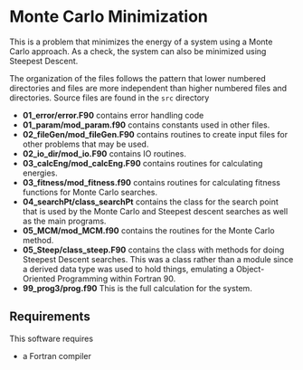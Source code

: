 # Monte Carlo Minimization

This is a problem that minimizes the energy of a system using a Monte Carlo approach. As a check, the system can also be minimized using Steepest Descent.

The organization of the files follows the pattern that lower numbered directories and files are more independent than higher numbered files and directories. Source files are found in the `src` directory

- **01_error/error.F90** contains error handling code
- **01_param/mod_param.f90** contains constants used in other files.
- **02_fileGen/mod_fileGen.F90** contains routines to create input files for other problems that may be used.
- **02_io_dir/mod_io.F90** contains IO routines.
- **03_calcEng/mod_calcEng.F90** contains routines for calculating energies.
- **03_fitness/mod_fitness.f90** contains routines for calculating fitness functions for Monte Carlo searches. 
- **04_searchPt/class_searchPt** contains the class for the search point that is used by the Monte Carlo and Steepest descent searches as well as the main programs. 
- **05_MCM/mod_MCM.f90** contains the routines for the Monte Carlo method.
- **05_Steep/class_steep.F90** contains the class with methods for doing Steepest Descent searches. This was a class rather than a module since a derived data type was used to hold things, emulating a Object-Oriented Programming within Fortran 90. 
- **99_prog3/prog.f90** This is the full calculation for the system. 

## Requirements

This software requires 

- a Fortran compiler
